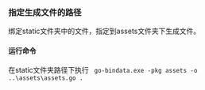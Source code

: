 ### 指定生成文件的路径
绑定static文件夹中的文件，指定到assets文件夹下生成文件。

#### 运行命令
在static文件夹路径下执行
` go-bindata.exe -pkg assets -o ..\assets\assets.go .`
